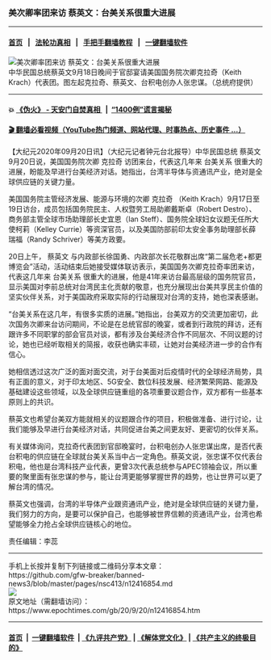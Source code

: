 ### 美次卿率团来访 蔡英文：台美关系很重大进展
------------------------

#### [首页](https://github.com/gfw-breaker/banned-news3/blob/master/README.md) &nbsp;&nbsp;|&nbsp;&nbsp; [法轮功真相](https://github.com/begood0513/basic/blob/master/README.md)  &nbsp;&nbsp;|&nbsp;&nbsp; [手把手翻墙教程](https://github.com/gfw-breaker/guides/wiki)  &nbsp;&nbsp;|&nbsp;&nbsp; [一键翻墙软件](https://github.com/gfw-breaker/nogfw/blob/master/README.md)  



<div><img alt="美次卿率团来访 蔡英文：台美关系很重大进展" class="attachment-djy_600_400 size-djy_600_400 wp-post-image" src="https://i.epochtimes.com/assets/uploads/2020/09/2009181113452378-600x400.jpg"/>
<div class="caption">
 中华民国总统蔡英文9月18日晚间于官邸宴请美国国务院次卿克拉奇（Keith Krach）代表团。图左起克拉奇、蔡英文、台积电创办人张忠谋。（总统府提供）
</div></div><hr/>

#### 💥 [《伪火》 - 天安门自焚真相 ](http://158.247.195.190:10000/videos/blog/weihuo.html)&nbsp; |&nbsp; [“1400例”谎言揭秘  ](http://158.247.195.190:10000/videos/blog/jiexi1400.html)

#### [ 🎬  翻墙必看视频（YouTube热门频道、网站代理、时事热点、历史事件 ...）](https://github.com/gfw-breaker/links/blob/master/banned.md)

<div><p>
 【大纪元2020年09月20日讯】（大纪元记者钟元台北报导）中华民国总统
 <ok href="https://www.epochtimes.com/gb/tag/%E8%94%A1%E8%8B%B1%E6%96%87.html">
  蔡英文
 </ok>
 9月20日说，美国国务院次卿
 <ok href="https://www.epochtimes.com/gb/tag/%E5%85%8B%E6%8B%89%E5%A5%87.html">
  克拉奇
 </ok>
 访团来台，代表这几年来
 <ok href="https://www.epochtimes.com/gb/tag/%E5%8F%B0%E7%BE%8E%E5%85%B3%E7%B3%BB.html">
  台美关系
 </ok>
 很重大的进展，盼能及早进行台美经济对话。她指出，台湾半导体与资通讯产业，绝对是全球供应链的关键力量。
</p>
<p>
 美国国务院主管经济发展、能源与环境的次卿
 <ok href="https://www.epochtimes.com/gb/tag/%E5%85%8B%E6%8B%89%E5%A5%87.html">
  克拉奇
 </ok>
 （Keith Krach）9月17日至19日访台，成员包括国务院民主、人权暨劳工局助卿戴斯卓（Robert Destro）、商务部主管全球市场助理部长史宜恩（Ian Steff）、国务院全球妇女议题无任所大使柯莉（Kelley Currie）等资深官员，以及美国防部前印太安全事务助理部长薛瑞福（Randy Schriver）等美方政要。
</p>
<p>
 20日上午，
 <ok href="https://www.epochtimes.com/gb/tag/%E8%94%A1%E8%8B%B1%E6%96%87.html">
  蔡英文
 </ok>
 与内政部长徐国勇、内政部次长花敬群出席“第二届危老+都更博览会”活动，活动结束后她接受媒体联访表示，美国国务次卿克拉奇率团来访，代表这几年来
 <ok href="https://www.epochtimes.com/gb/tag/%E5%8F%B0%E7%BE%8E%E5%85%B3%E7%B3%BB.html">
  台美关系
 </ok>
 很重大的进展，他是41年来访台最高层级的国务院官员，显示美国对李前总统对台湾民主化贡献的敬意，也充分展现出台美共享民主价值的坚实伙伴关系，对于美国政府采取实际的行动展现对台湾的支持，她也深表感谢。
</p>
<p>
 “台美关系在这几年，有很多实质的进展。”她指出，台美双方的交流更加密切，此次国务次卿来台访问期间，不论是在总统官邸的晚宴，或者到行政院的拜访，还有跟许多不同职掌的部会官员对谈，都有涉及台美经济合作不同层次、不同议题的讨论，她也已经听取相关的简报，收获也确实丰硕，让她对台美经济进一步的合作有信心。
</p>
<p>
 她相信透过这次广泛的面对面交流，对于台美面对后疫情时代的全球经济局势，具有正面的意义，对于印太地区、5G安全、数位科技发展、经济繁荣网路、能源及基础建设这些领域，以及全球供应链重组的各项重要议题合作，双方都有一些基本原则上的共识。
</p>
<p>
 蔡英文也希望台美双方能就相关的议题跟合作的项目，积极做准备、进行讨论，让我们能够及早进行台美经济对话，共同促进台美之间更友好、更密切的伙伴关系。
</p>
<p>
 有关媒体询问，克拉奇代表团到官邸晚宴时，台积电创办人张忠谋出席，是否代表台积电的供应链在全球就台美关系当中占一定角色。蔡英文说，张忠谋不仅代表台积电，他也是台湾科技产业代表，更曾3次代表总统参与APEC领袖会议，所以重要的聚里面有张忠谋的参与，能让台湾更能够掌握世界的趋势，也让世界可以更了解台湾的情况。
</p>
<p>
 蔡英文也强调，台湾的半导体产业跟资通讯产业，绝对是全球供应链的关键力量，我们努力的方向，是要可以保护自己，也能够被世界信赖的资通讯产业，台湾也希望能够全力抢占全球供应链核心的地位。
</p>
<p>
 责任编辑：李蕊
</p>
</div>
<hr/>
手机上长按并复制下列链接或二维码分享本文章：<br/>
https://github.com/gfw-breaker/banned-news3/blob/master/pages/nsc413/n12416854.md <br/>
<a href='https://github.com/gfw-breaker/banned-news3/blob/master/pages/nsc413/n12416854.md'><img src='https://github.com/gfw-breaker/banned-news3/blob/master/pages/nsc413/n12416854.md.png'/></a> <br/>
原文地址（需翻墙访问）：https://www.epochtimes.com/gb/20/9/20/n12416854.htm


------------------------
#### [首页](https://github.com/gfw-breaker/banned-news3/blob/master/README.md) &nbsp;|&nbsp; [一键翻墙软件](https://github.com/gfw-breaker/nogfw/blob/master/README.md) &nbsp;| [《九评共产党》](https://github.com/gfw-breaker/9ping.md/blob/master/README.md#九评之一评共产党是什么) | [《解体党文化》](https://github.com/gfw-breaker/jtdwh.md/blob/master/README.md) | [《共产主义的终极目的》](https://github.com/gfw-breaker/gczydzjmd.md/blob/master/README.md)


<img src='http://gfw-breaker.win/banned-news3/pages/nsc413/n12416854.md' width='0px' height='0px'/>